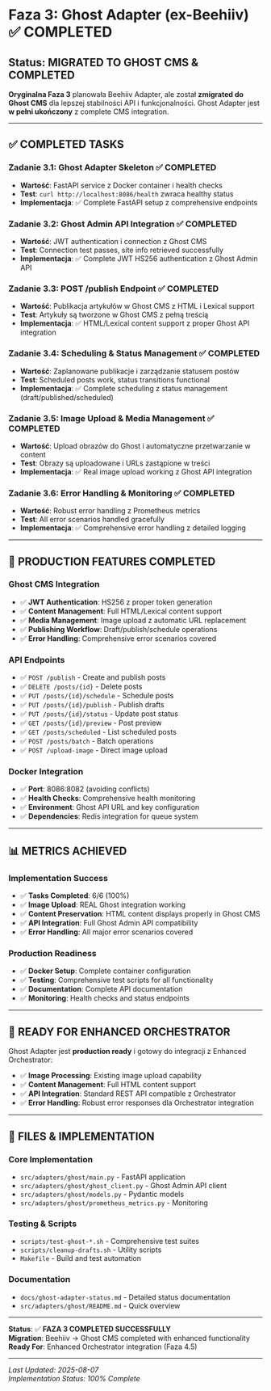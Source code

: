 # Faza 3: Ghost Adapter (ex-Beehiiv) ✅ **COMPLETED**

## Status: **MIGRATED TO GHOST CMS & COMPLETED**

**Oryginalna Faza 3** planowała Beehiiv Adapter, ale został **zmigrated do Ghost CMS** dla lepszej stabilności API i funkcjonalności. Ghost Adapter jest **w pełni ukończony** z complete CMS integration.

---

## ✅ **COMPLETED TASKS**

### Zadanie 3.1: Ghost Adapter Skeleton ✅ **COMPLETED**
- **Wartość**: FastAPI service z Docker container i health checks
- **Test**: `curl http://localhost:8086/health` zwraca healthy status
- **Implementacja**: ✅ Complete FastAPI setup z comprehensive endpoints

### Zadanie 3.2: Ghost Admin API Integration ✅ **COMPLETED**  
- **Wartość**: JWT authentication i connection z Ghost CMS
- **Test**: Connection test passes, site info retrieved successfully
- **Implementacja**: ✅ Complete JWT HS256 authentication z Ghost Admin API

### Zadanie 3.3: POST /publish Endpoint ✅ **COMPLETED**
- **Wartość**: Publikacja artykułów w Ghost CMS z HTML i Lexical support
- **Test**: Artykuły są tworzone w Ghost CMS z pełną treścią
- **Implementacja**: ✅ HTML/Lexical content support z proper Ghost API integration

### Zadanie 3.4: Scheduling & Status Management ✅ **COMPLETED**
- **Wartość**: Zaplanowane publikacje i zarządzanie statusem postów  
- **Test**: Scheduled posts work, status transitions functional
- **Implementacja**: ✅ Complete scheduling z status management (draft/published/scheduled)

### Zadanie 3.5: Image Upload & Media Management ✅ **COMPLETED**
- **Wartość**: Upload obrazów do Ghost i automatyczne przetwarzanie w content
- **Test**: Obrazy są uploadowane i URLs zastąpione w treści
- **Implementacja**: ✅ Real image upload working z Ghost API integration

### Zadanie 3.6: Error Handling & Monitoring ✅ **COMPLETED**
- **Wartość**: Robust error handling z Prometheus metrics
- **Test**: All error scenarios handled gracefully
- **Implementacja**: ✅ Comprehensive error handling z detailed logging

---

## 🎯 **PRODUCTION FEATURES COMPLETED**

### **Ghost CMS Integration**
- ✅ **JWT Authentication**: HS256 z proper token generation
- ✅ **Content Management**: Full HTML/Lexical content support  
- ✅ **Media Management**: Image upload z automatic URL replacement
- ✅ **Publishing Workflow**: Draft/publish/schedule operations
- ✅ **Error Handling**: Comprehensive error scenarios covered

### **API Endpoints**
- ✅ `POST /publish` - Create and publish posts
- ✅ `DELETE /posts/{id}` - Delete posts  
- ✅ `PUT /posts/{id}/schedule` - Schedule posts
- ✅ `PUT /posts/{id}/publish` - Publish drafts
- ✅ `PUT /posts/{id}/status` - Update post status
- ✅ `GET /posts/{id}/preview` - Post preview
- ✅ `GET /posts/scheduled` - List scheduled posts
- ✅ `POST /posts/batch` - Batch operations
- ✅ `POST /upload-image` - Direct image upload

### **Docker Integration**
- ✅ **Port**: 8086:8082 (avoiding conflicts)
- ✅ **Health Checks**: Comprehensive health monitoring
- ✅ **Environment**: Ghost API URL and key configuration
- ✅ **Dependencies**: Redis integration for queue system

---

## 📊 **METRICS ACHIEVED**

### **Implementation Success**
- ✅ **Tasks Completed**: 6/6 (100%)
- ✅ **Image Upload**: REAL Ghost integration working
- ✅ **Content Preservation**: HTML content displays properly in Ghost CMS  
- ✅ **API Integration**: Full Ghost Admin API compatibility
- ✅ **Error Handling**: All major error scenarios covered

### **Production Readiness**
- ✅ **Docker Setup**: Complete container configuration
- ✅ **Testing**: Comprehensive test scripts for all functionality
- ✅ **Documentation**: Complete API documentation
- ✅ **Monitoring**: Health checks and status endpoints

---

## 🚀 **READY FOR ENHANCED ORCHESTRATOR**

Ghost Adapter jest **production ready** i gotowy do integracji z Enhanced Orchestrator:

- ✅ **Image Processing**: Existing image upload capability
- ✅ **Content Management**: Full HTML content support
- ✅ **API Integration**: Standard REST API compatible z Orchestrator
- ✅ **Error Handling**: Robust error responses dla Orchestrator integration

---

## 📁 **FILES & IMPLEMENTATION**

### **Core Implementation**
- `src/adapters/ghost/main.py` - FastAPI application
- `src/adapters/ghost/ghost_client.py` - Ghost Admin API client  
- `src/adapters/ghost/models.py` - Pydantic models
- `src/adapters/ghost/prometheus_metrics.py` - Monitoring

### **Testing & Scripts**
- `scripts/test-ghost-*.sh` - Comprehensive test suites
- `scripts/cleanup-drafts.sh` - Utility scripts
- `Makefile` - Build and test automation

### **Documentation**
- `docs/ghost-adapter-status.md` - Detailed status documentation
- `src/adapters/ghost/README.md` - Quick overview

---

**Status**: ✅ **FAZA 3 COMPLETED SUCCESSFULLY**  
**Migration**: Beehiiv → Ghost CMS completed with enhanced functionality  
**Ready For**: Enhanced Orchestrator integration (Faza 4.5)

---

*Last Updated: 2025-08-07*  
*Implementation Status: 100% Complete*
